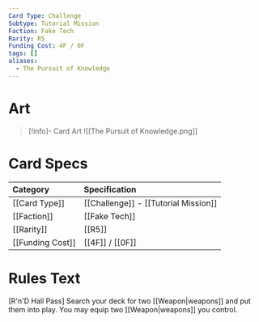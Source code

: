 ```yaml
---
Card Type: Challenge
Subtype: Tutorial Mission
Faction: Fake Tech
Rarity: R5
Funding Cost: 4F / 0F
tags: []
aliases:
  - The Pursuit of Knowledge
---
```

# Art

> [!info]- Card Art
> ![[The Pursuit of Knowledge.png]]

# Card Specs

| Category | Specification| 
| :--- | :--- |
| [[Card Type]] | [[Challenge]] - [[Tutorial Mission]] |  
| [[Faction]] | [[Fake Tech]] |  
| [[Rarity]] | [[R5]] |  
| [[Funding Cost]] | [[4F]] / [[0F]] |  

# Rules Text  

[R'n'D Hall Pass] Search your deck for two [[Weapon|weapons]] and put them into play. You may equip two [[Weapon|weapons]] you control.  

